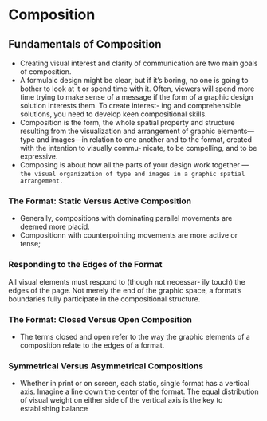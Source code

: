 # Composition
## Fundamentals of Composition
- Creating visual interest and clarity of communication are two main goals of composition. 
- A formulaic design might be clear, but if it’s boring, no one is going to bother to look at it or spend time with it. Often, viewers will spend
more time trying to make sense of a message if the form of
a graphic design solution interests them. To create interest-
ing and comprehensible solutions, you need to develop keen compositional skills.
- Composition is the form, the whole spatial property and structure
resulting from the visualization and arrangement of graphic
elements—type and images—in relation to one another and
to the format, created with the intention to visually commu-
nicate, to be compelling, and to be expressive. 
- Composing is about how all the parts of your design work together — ```the visual organization of type and images in a graphic spatial arrangement.```
### The Format: Static Versus Active Composition
- Generally, compositions with dominating parallel movements are deemed more placid. 
- Compositionn with counterpointing movements are more active or tense;
### Responding to the Edges of the Format
All visual elements must respond to (though not necessar-
ily touch) the edges of the page. Not merely the end of the graphic space, a format’s boundaries fully participate in the
compositional structure.
### The Format: Closed Versus Open Composition
- The terms closed and open refer to the way the graphic elements of a composition relate to the edges of a format. 
### Symmetrical Versus Asymmetrical Compositions
- Whether in print or on screen, each static, single format has a vertical axis. Imagine a line down the center of the format. The equal distribution of visual weight on either side of the vertical axis is the key to establishing balance